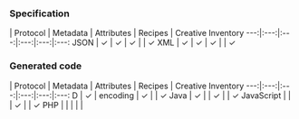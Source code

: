 ### Specification
 | Protocol | Metadata | Attributes | Recipes | Creative Inventory
 ---:|:---:|:---:|:---:|:---:|:---:
 JSON | ✓ | ✓ | ✓ |   | ✓
 XML | ✓ | ✓ | ✓ |   | ✓
 
### Generated code
 | Protocol | Metadata | Attributes | Recipes | Creative Inventory
 ---:|:---:|:---:|:---:|:---:|:---:
 D | ✓ | encoding | ✓ |   | ✓ 
 Java | ✓ |   | ✓ |   | ✓
 JavaScript |   |   | ✓ |   | ✓
 PHP |   |   |   |   |  
